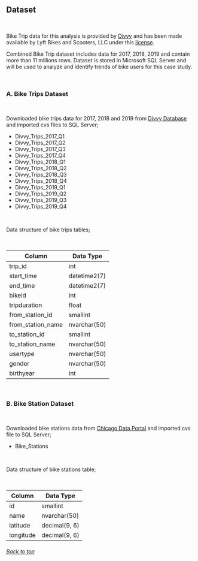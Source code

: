 ## Dataset

<br />

Bike Trip data for this analysis is provided by [Divvy](https://divvybikes.com/about) and has been made available by Lyft Bikes and Scooters, LLC under this [license](https://divvybikes.com/data-license-agreement). 

Combined Bike Trip dataset includes data for 2017, 2018, 2019 and contain more than 11 millions rows. Dataset is stored in Microsoft SQL Server and will be used to analyze and identify trends of bike users for this case study.

<br />

###  A.  Bike Trips Dataset

<br />

Downloaded bike trips data for 2017, 2018 and 2019 from [Divvy Database](https://divvy-tripdata.s3.amazonaws.com/index.html) and imported cvs files to SQL Server;

-  Divvy_Trips_2017_Q1
-  Divvy_Trips_2017_Q2
-  Divvy_Trips_2017_Q3
-  Divvy_Trips_2017_Q4
-  Divvy_Trips_2018_Q1
-  Divvy_Trips_2018_Q2
-  Divvy_Trips_2018_Q3
-  Divvy_Trips_2018_Q4
-  Divvy_Trips_2019_Q1
-  Divvy_Trips_2019_Q2
-  Divvy_Trips_2019_Q3
-  Divvy_Trips_2019_Q4

<br />

Data structure of bike trips tables;

<br />

|  Column             |  Data Type  |
|  ---                |  ---           |
|  trip_id            |  int           |
|  start_time         |  datetime2(7)  |
|  end_time           |  datetime2(7)  |
|  bikeid             |  int           |
|  tripduration       |  float         |
|  from_station_id    |  smallint      |
|  from_station_name  |  nvarchar(50)  |
|  to_station_id      |  smallint      |
|  to_station_name    |  nvarchar(50)  |
|  usertype           |  nvarchar(50)  |
|  gender             |  nvarchar(50)  |
|  birthyear          |  int           |

<br />

###  B.  Bike Station Dataset 

<br />

Downloaded bike stations data from [Chicago Data Portal](https://data.cityofchicago.org/Transportation/Divvy-Trips/fg6s-gzvg/about_data) and imported cvs file to SQL Server;

-  Bike_Stations

<br />

Data structure of bike stations table;

<br />

|  Column     |  Data Type      |
|  ---        |  ---            |
|  id         |  smallint       |
|  name       |  nvarchar(50)   |
|  latitude   |  decimal(9, 6)  |
|  longitude  |  decimal(9, 6)  |

###### [Back to top](#dataset)
